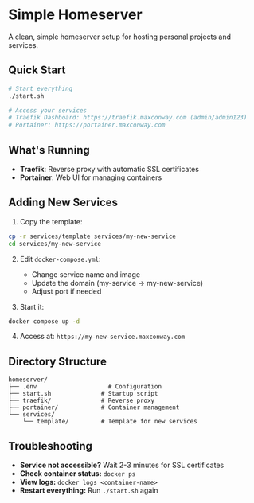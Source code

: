 # Simple Homeserver

A clean, simple homeserver setup for hosting personal projects and services.

## Quick Start

```bash
# Start everything
./start.sh

# Access your services
# Traefik Dashboard: https://traefik.maxconway.com (admin/admin123)
# Portainer: https://portainer.maxconway.com
```

## What's Running

- **Traefik**: Reverse proxy with automatic SSL certificates
- **Portainer**: Web UI for managing containers

## Adding New Services

1. Copy the template:
```bash
cp -r services/template services/my-new-service
cd services/my-new-service
```

2. Edit `docker-compose.yml`:
   - Change service name and image
   - Update the domain (my-service → my-new-service)
   - Adjust port if needed

3. Start it:
```bash
docker compose up -d
```

4. Access at: `https://my-new-service.maxconway.com`

## Directory Structure

```
homeserver/
├── .env                    # Configuration
├── start.sh              # Startup script
├── traefik/              # Reverse proxy
├── portainer/            # Container management
└── services/
    └── template/         # Template for new services
```

## Troubleshooting

- **Service not accessible?** Wait 2-3 minutes for SSL certificates
- **Check container status:** `docker ps`
- **View logs:** `docker logs <container-name>`
- **Restart everything:** Run `./start.sh` again
